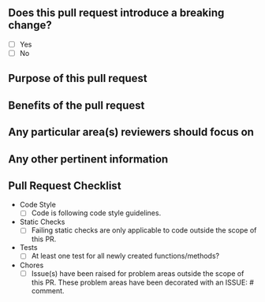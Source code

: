 ## Does this pull request introduce a breaking change?
- [ ] Yes
- [ ] No

<!-- If yes, describe the impact and migration path below. -->

## Purpose of this pull request


## Benefits of the pull request


## Any particular area(s) reviewers should focus on


## Any other pertinent information
<!-- Provide any other information that is import to this PR such as
screenshots if this impacts the GUI. -->


## Pull Request Checklist

- Code Style
  - [ ] Code is following code style guidelines.

- Static Checks
  - [ ] Failing static checks are only applicable to code outside the scope of
   this PR.

- Tests
  - [ ] At least one test for all newly created functions/methods?

- Chores
  - [ ] Issue(s) have been raised for problem areas outside the scope of
    this PR.  These problem areas have been decorated with an ISSUE: # comment.
